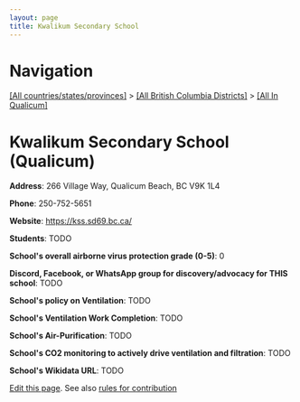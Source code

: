 ```yaml
---
layout: page
title: Kwalikum Secondary School
---
```

# Navigation

[[All countries/states/provinces]](../../..) > [[All British Columbia Districts]](../..) > [[All In Qualicum]](..)

# Kwalikum Secondary School (Qualicum)

**Address**: 266 Village Way, Qualicum Beach, BC V9K 1L4

**Phone**: 250-752-5651

**Website**: <https://kss.sd69.bc.ca/>

**Students**: TODO

**School's overall airborne virus protection grade (0-5)**: 0

**Discord, Facebook, or WhatsApp group for discovery/advocacy for THIS school**: TODO

**School's policy on Ventilation**: TODO

**School's Ventilation Work Completion**: TODO

**School's Air-Purification**: TODO

**School's CO2 monitoring to actively drive ventilation and filtration**: TODO

**School's Wikidata URL**: TODO


[Edit this page](https://github.com/ventilate-schools/BC/edit/main/./Qualicum/Kwalikum_Secondary_School.md). See also [rules for contribution](../../../contribution-rules/)